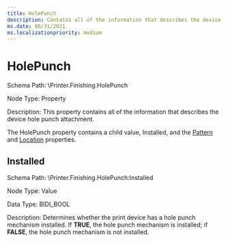 ```yaml
---
title: HolePunch
description: Contains all of the information that describes the device hole punch attachment.
ms.date: 08/31/2021
ms.localizationpriority: medium
---
```


# HolePunch

Schema Path: \\Printer.Finishing.HolePunch

Node Type: Property

Description: This property contains all of the information that describes the device hole punch attachment.

The HolePunch property contains a child value, Installed, and the [Pattern](pattern2.md) and [Location](location2.md) properties.

## Installed

Schema Path: \\Printer.Finishing.HolePunch:Installed

Node Type: Value

Data Type: BIDI\_BOOL

Description: Determines whether the print device has a hole punch mechanism installed. If **TRUE**, the hole punch mechanism is installed; if **FALSE**, the hole punch mechanism is not installed.
